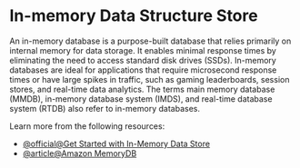 # In-memory Data Structure Store

An in-memory database is a purpose-built database that relies primarily on internal memory for data storage. It enables minimal response times by eliminating the need to access standard disk drives (SSDs). In-memory databases are ideal for applications that require microsecond response times or have large spikes in traffic, such as gaming leaderboards, session stores, and real-time data analytics. The terms main memory database (MMDB), in-memory database system (IMDS), and real-time database system (RTDB) also refer to in-memory databases.

Learn more from the following resources:

- [@official@Get Started with In-Memory Data Store](https://redis.io/docs/latest/develop/get-started/data-store/)
- [@article@Amazon MemoryDB](https://aws.amazon.com/memorydb/)